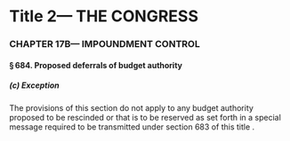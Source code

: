 
# Title 2— THE CONGRESS
### CHAPTER 17B— IMPOUNDMENT CONTROL
#### § 684. Proposed deferrals of budget authority
##### (c) Exception

The provisions of this section do not apply to any budget authority proposed to be rescinded or that is to be reserved as set forth in a special message required to be transmitted under section 683 of this title .
